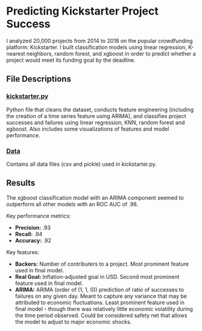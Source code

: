 # Predicting Kickstarter Project Success

I analyzed 20,000 projects from 2014 to 2018 on the popular crowdfunding platform: Kickstarter. I built classification models using linear regression, K-nearest neighbors, random forest, and xgboost in order to predict whether a project would meet its funding goal by the deadline.

## File Descriptions

### [kickstarter.py](https://github.com/masonellard/kickstarter-classification/blob/main/kickstarter.py)
Python file that cleans the dataset, conducts feature engineering (including the creation of a time series feature using ARIMA), and classifies project successes and failures using linear regression, KNN, random forest and xgboost. Also includes some visualizations of features and model performance.

### [Data](https://github.com/masonellard/kickstarter-classification/blob/main/data)
Contains all data files (csv and pickle) used in kickstarter.py.

## Results
The xgboost classification model with an ARIMA component seemed to outperform all other models with an ROC AUC of .98. 

Key performance metrics:
* **Precision:** .93
* **Recall:** .94
* **Accuracy:** .92

Key features:
* **Backers:** Number of contributers to a project. Most prominent feature used in final model.
* **Real Goal:** Inflation-adjusted goal in USD. Second most prominent feature used in final model.
* **ARIMA:** ARIMA (order of (1, 1, 0)) prediction of ratio of successes to failures on any given day. Meant to capture any variance that may be attributed to economic fluctuations. Least prominent feature used in final model - though there was relatively little economic volatility during the time period observed. Could be considered safety net that allows the model to adjust to major economic shocks.
